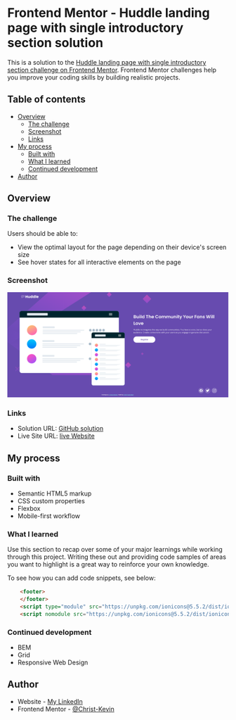 # Frontend Mentor - Huddle landing page with single introductory section solution

This is a solution to the [Huddle landing page with single introductory section challenge on Frontend Mentor](https://www.frontendmentor.io/challenges/huddle-landing-page-with-a-single-introductory-section-B_2Wvxgi0). Frontend Mentor challenges help you improve your coding skills by building realistic projects. 

## Table of contents

- [Overview](#overview)
  - [The challenge](#the-challenge)
  - [Screenshot](#screenshot)
  - [Links](#links)
- [My process](#my-process)
  - [Built with](#built-with)
  - [What I learned](#what-i-learned)
  - [Continued development](#continued-development)
- [Author](#author)


## Overview

### The challenge

Users should be able to:

- View the optimal layout for the page depending on their device's screen size
- See hover states for all interactive elements on the page

### Screenshot

![](./screenshot.jpg)


### Links

- Solution URL: [GitHub solution](https://github.com/Christ-Kevin/huddle-landing-page.git)
- Live Site URL: [live Website](https://christ-kevin.github.io/huddle-landing-page/)

## My process

### Built with

- Semantic HTML5 markup
- CSS custom properties
- Flexbox
- Mobile-first workflow

### What I learned

Use this section to recap over some of your major learnings while working through this project. Writing these out and providing code samples of areas you want to highlight is a great way to reinforce your own knowledge.

To see how you can add code snippets, see below:

```html
    <footer>
    </footer>
    <script type="module" src="https://unpkg.com/ionicons@5.5.2/dist/ionicons/ionicons.esm.js"></script>
    <script nomodule src="https://unpkg.com/ionicons@5.5.2/dist/ionicons/ionicons.js"></script>
```

### Continued development

- BEM
- Grid
- Responsive Web Design

## Author

- Website - [My LinkedIn](https://www.linkedin.com/in/christ-k%C3%A9vin-touga-watat-32026712a/)
- Frontend Mentor - [@Christ-Kevin](https://www.frontendmentor.io/profile/Christ-Kevin)
